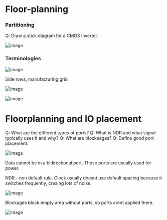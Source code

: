 # Floor-planning
### Partitioning

Q: Draw a stick diagram for a CMOS inverter.

![image](https://github.com/coolnikitav/learning/assets/30304422/baf9f333-007e-4871-b32a-fc70636a57e1)

### Terminologies
![image](https://github.com/coolnikitav/learning/assets/30304422/7aac1af5-9a13-4fc1-951b-9820e4237f07)

Side rows, manufacturing grid

![image](https://github.com/coolnikitav/learning/assets/30304422/f554aed7-44ba-44e2-962d-e7eb45b2e52a)

![image](https://github.com/coolnikitav/learning/assets/30304422/edd26867-d973-4561-ae9c-8b9a66bdbd48)

# Floorplanning and IO placement
Q: What are the different types of ports?
Q: What is NDR and what signal typically uses it and why?
Q: What are blockeages?
Q: Define good port placement.

![image](https://github.com/coolnikitav/learning/assets/30304422/ccadb597-3538-467a-976f-f80b71332136)

Data cannot be in a bidirectional port. Those ports are usually used for power.

NDR - non default rule. Clock usually doesnt use default spacing because it switches frequently, creaing lots of noise.

![image](https://github.com/coolnikitav/learning/assets/30304422/94708162-5206-449f-85ba-1fed28b6db84)

Blockages block empty area without ports, so ports arent applied there.

![image](https://github.com/coolnikitav/learning/assets/30304422/51bb0e99-123e-49e3-af64-f9a5f4af5a50)
